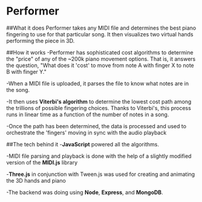 Performer
=========

##What it does
Performer takes any MIDI file and determines the best piano fingering to use for that particular song. It then visualizes two virtual hands performing the piece in 3D.

##How it works
-Performer has sophisticated cost algorithms to determine the "price" of any of the ~200k piano movement options. That is, it answers the question, "What does it 'cost' to move from note A with finger X to note B with finger Y."

-When a MIDI file is uploaded, it parses the file to know what notes are in the song.

-It then uses **Viterbi's algorithm** to determine the lowest cost path among the trillions of possible fingering choices. Thanks to Viterbi's, this process runs in linear time as a function of the number of notes in a song.

-Once the path has been determined, the data is processed and used to orchestrate the 'fingers' moving in sync with the audio playback 

##The tech behind it
-**JavaScript** powered all the algorithms.

-MIDI file parsing and playback is done with the help of a slightly modified version of the **MIDI.js** library

-**Three.js** in conjunction with Tween.js was used for creating and animating the 3D hands and piano 

-The backend was doing using **Node**, **Express**, and **MongoDB**.
